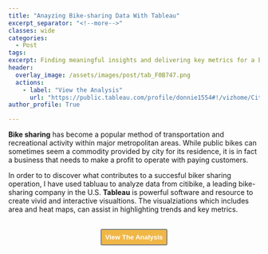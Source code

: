 ```yaml
---
title: "Anayzing Bike-sharing Data With Tableau"
excerpt_separator: "<!--more-->" 
classes: wide
categories:
  - Post
tags:
excerpt: Finding meaningful insights and delivering key metrics for a bikesharing company.
header:
  overlay_image: /assets/images/post/tab_F0B747.png
  actions:
    - label: "View the Analysis" 
      url: "https://public.tableau.com/profile/donnie1554#!/vizhome/CitiBikeAnalysis_16114678641100/CheckoutTimesbyGender"
author_profile: True 

---
```


<b>Bike sharing</b> has become a popular method of transportation and recreational activity within major metropolitan areas. While public bikes can sometimes seem a commodity provided by city for its residence, it is in fact a business that needs to make a profit to operate with paying customers. 

In order to to discover what contributes to a succesful biker sharing operation, I have used tabluau to analyze data from citibike, a leading bike-sharing company in the U.S. 
<b>Tableau</b> is powerful software and resource to create vivid and interactive visualtions. The visualziations which includes area and heat maps, can assist in highlighting trends and key metrics. 


<br>
<div style="text-align: center"><a href="https://public.tableau.com/profile/donnie1554#!/vizhome/CitiBikeAnalysis_16114678641100/CheckoutTimesbyGender"><button style="color:#FFFFFF; background-color:#F0B747; border: 2px solid gray; padding: 7px; border-radius: 3px;" type="button"
onMouseOver="this.style.color='#4787F0'"
   onMouseOut="this.style.color='#FFFFFF'"><b>View The Analysis</b></button></a></div>





  






